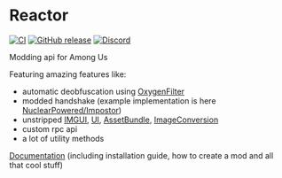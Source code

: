 # Reactor

[![CI](https://github.com/NuclearPowered/Reactor/workflows/CI/badge.svg)](https://github.com/NuclearPowered/Reactor/actions)
[![GitHub release](https://img.shields.io/github/v/release/NuclearPowered/Reactor?include_prereleases)](https://github.com/NuclearPowered/Reactor/releases)
[![Discord](https://img.shields.io/discord/766765155136307250.svg?label=&logo=discord&logoColor=ffffff&color=7389D8&labelColor=6A7EC2)](https://reactor.gg/discord)

Modding api for Among Us

Featuring amazing features like:

- automatic deobfuscation using [OxygenFilter](https://github.com/NuclearPowered/Reactor.OxygenFilter)
- modded handshake (example implementation is here [NuclearPowered/Impostor](https://github.com/NuclearPowered/Impostor))
- unstripped [IMGUI](https://docs.unity3d.com/Manual/GUIScriptingGuide.html), [UI](https://docs.unity3d.com/2019.1/Documentation/ScriptReference/UI.DefaultControls.html), [AssetBundle](https://docs.unity3d.com/ScriptReference/AssetBundle.html), [ImageConversion](https://docs.unity3d.com/ScriptReference/ImageConversion.html)
- custom rpc api
- a lot of utility methods

[Documentation](https://docs.reactor.gg/) (including installation guide, how to create a mod and all that cool stuff)
